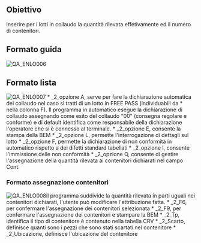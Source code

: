 ## Obiettivo
Inserire per i lotti in collaudo la quantità rilevata effetivamente ed il numero di contenitori.

## Formato guida
![QA_ENLO006](https://doc.smeup.com/immagini/MBDOC_OGG-P_CQBC50/QA_ENLO006.png)
## Formato lista
![QA_ENLO007](https://doc.smeup.com/immagini/MBDOC_OGG-P_CQBC50/QA_ENLO007.png) \* _2_opzione A, serve per fare la dichiarazione automatica del collaudo nel caso si tratti di un lotto in FREE PASS (individuabili da \* nella colonna F). Il programma in automatico esegue la dichiarazione di collaudo assegnando come esito del collaudo "00"  (consegna regolare e conforme) e di default identifica come responsabile della dichiarazione l'operatore che si è connesso al terminale.
 \* _2_opzione E, consente la stampa della BEM
 \* _2_opzione L, permette l'interrogazione di dettagli sul lotto
 \* _2_opzione F, permette la dichiarazione di non conformità in automatico rispetto a dei difetti standard tabellati
 \* _2_opzione I, consente l'immissione delle non conformità
 \* _2_opzione Q, consente di gestire l'assegnazione della quantità rilevata ai contenitori dichiarati nel campo Cont.

### Formato assegnazione contenitori
![QA_ENLO008](https://doc.smeup.com/immagini/MBDOC_OGG-P_CQBC50/QA_ENLO008.png)il programma suddivide la quantità rilevata in parti uguali nei contenitori dichiarati, l'utente può modificare l'attribuzione fatta.
 \* _2_F6, per confermare l'assegnazione dei contenitori selezionata
 \* _2_F9, per confermare l'assegnazione dei contenitori e stampare la BEM
 \* _2_Tp, identifica il tipo di contenitore è contenuto nella tabella CRV
 \* _2_Scarto,  definisce quanti sono i pezzi che sono stati scartati nel contenitore
 \* _2_Ubicazione, definisce l'ubicazione del contenitore
